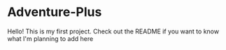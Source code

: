 # Adventure-Plus
Hello! This is my first project. Check out the README if you want to know what I'm planning to add here
